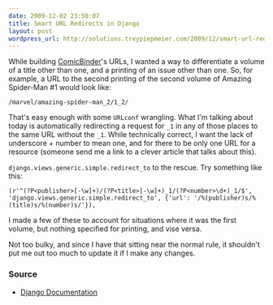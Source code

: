 ```yaml
---
date: 2009-12-02 23:50:07
title: Smart URL Redirects in Django
layout: post
wordpress_url: http://solutions.treypiepmeier.com/2009/12/smart-url-redirects-in-django/
---
```

While building [ComicBinder][cb]'s URLs, I wanted a way to differentiate a volume of a title other than one, and a printing of an issue other than one. So, for example, a URL to the second printing of the second volume of Amazing Spider-Man #1 would look like:

    /marvel/amazing-spider-man_2/1_2/

That's easy enough with some `URLconf` wrangling. What I'm talking about today is automatically redirecting a request for `_1` in any of those places to the same URL without the `_1`. While technically correct, I want the lack of underscore + number to mean one, and for there to be only one URL for a resource (someone send me a link to a clever article that talks about this). 

`django.views.generic.simple.redirect_to` to the rescue. Try something like this:

    (r'^(?P<publisher>[-\w]+)/(?P<title>[-\w]+)_1/(?P<number>\d+)_1/$', 'django.views.generic.simple.redirect_to', {'url': '/%(publisher)s/%(title)s/%(number)s/'}),

I made a few of these to account for situations where it was the first volume, but nothing specified for printing, and vise versa.

Not too bulky, and since I have that sitting near the normal rule, it shouldn't put me out too much to update it if I make any changes.

### Source

- [Django Documentation](http://docs.djangoproject.com/en/dev/ref/generic-views/#django-views-generic-simple-redirect-to)

[cb]: http://comicbinder.com
